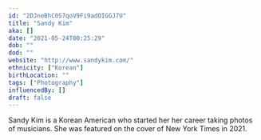 ```yaml
---
id: "2DJneBhC0S7qoV9Fi9adOIGGJ7U"
title: "Sandy Kim"
aka: []
date: "2021-05-24T00:25:29"
dob: ""
dod: ""
website: "http://www.sandykim.com/"
ethnicity: ["Korean"]
birthLocation: ""
tags: ["Photography"]
influencedBy: []
draft: false
---
```


Sandy Kim is a Korean American who started her her career taking photos of
musicians. She was featured on the cover of New York Times in 2021.
